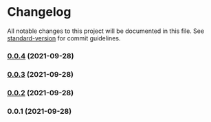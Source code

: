 # Changelog

All notable changes to this project will be documented in this file. See [standard-version](https://github.com/conventional-changelog/standard-version) for commit guidelines.

### [0.0.4](https://github.com/Saber2pr/gh-pages-modules/compare/v0.0.3...v0.0.4) (2021-09-28)

### [0.0.3](https://github.com/Saber2pr/gh-pages-modules/compare/v0.0.2...v0.0.3) (2021-09-28)

### [0.0.2](https://github.com/Saber2pr/gh-pages-modules/compare/v0.0.1...v0.0.2) (2021-09-28)

### 0.0.1 (2021-09-28)
